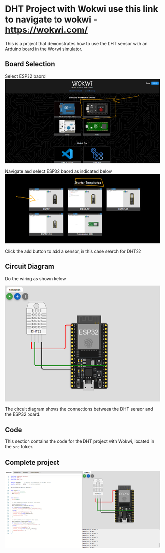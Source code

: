 # DHT Project with Wokwi use this link to navigate to wokwi - https://wokwi.com/

This is a project that demonstrates how to use the DHT sensor with an Arduino board in the Wokwi simulator.

## Board Selection
Select ESP32 baord
![ESP32 board Selection ](image.png) 


Navigate and select ESP32 baord as indicated below
![Empty working template for Esp32](image-1.png)

Click the add button to add a sensor, in this case search for DHT22

## Circuit Diagram
Do the wiring as shown below

![Circuit Diagram](image-2.png)

The circuit diagram shows the connections between the DHT sensor and the ESP32 board.

## Code

This section contains the code for the DHT project with Wokwi, located in the `src` folder.
## Complete project

![Project with data Dispalayed](image-3.png)